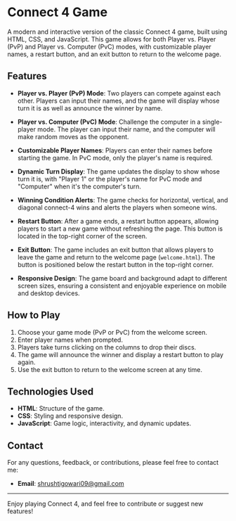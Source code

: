 # Connect 4 Game

A modern and interactive version of the classic Connect 4 game, built using HTML, CSS, and JavaScript. This game allows for both Player vs. Player (PvP) and Player vs. Computer (PvC) modes, with customizable player names, a restart button, and an exit button to return to the welcome page.

## Features

- **Player vs. Player (PvP) Mode**: Two players can compete against each other. Players can input their names, and the game will display whose turn it is as well as announce the winner by name.
  
- **Player vs. Computer (PvC) Mode**: Challenge the computer in a single-player mode. The player can input their name, and the computer will make random moves as the opponent.

- **Customizable Player Names**: Players can enter their names before starting the game. In PvC mode, only the player's name is required.

- **Dynamic Turn Display**: The game updates the display to show whose turn it is, with "Player 1" or the player's name for PvC mode and "Computer" when it's the computer's turn.

- **Winning Condition Alerts**: The game checks for horizontal, vertical, and diagonal connect-4 wins and alerts the players when someone wins.

- **Restart Button**: After a game ends, a restart button appears, allowing players to start a new game without refreshing the page. This button is located in the top-right corner of the screen.

- **Exit Button**: The game includes an exit button that allows players to leave the game and return to the welcome page (`welcome.html`). The button is positioned below the restart button in the top-right corner.

- **Responsive Design**: The game board and background adapt to different screen sizes, ensuring a consistent and enjoyable experience on mobile and desktop devices.

## How to Play

1. Choose your game mode (PvP or PvC) from the welcome screen.
2. Enter player names when prompted.
3. Players take turns clicking on the columns to drop their discs.
4. The game will announce the winner and display a restart button to play again.
5. Use the exit button to return to the welcome screen at any time.

## Technologies Used

- **HTML**: Structure of the game.
- **CSS**: Styling and responsive design.
- **JavaScript**: Game logic, interactivity, and dynamic updates.

## Contact

For any questions, feedback, or contributions, please feel free to contact me:

- **Email**: [shrushtigowari09@gmail.com](mailto:shrushtigowari09@gmail.com])


---

Enjoy playing Connect 4, and feel free to contribute or suggest new features!
